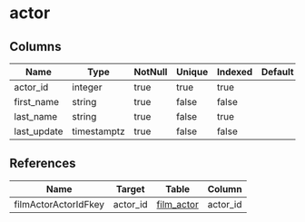 <!-- Generated File -->
# actor

## Columns

| Name                         | Type               | NotNull| Unique | Indexed  | Default
|------------------------------|--------------------|--------|--------|----------|--------------------
| actor_id                     | integer            | true   | true   | true     |
| first_name                   | string             | true   | false  | false    |
| last_name                    | string             | true   | false  | true     |
| last_update                  | timestamptz        | true   | false  | false    |

## References

| Name                         | Target             | Table                                  | Column
|------------------------------|--------------------|----------------------------------------|--------------------
| filmActorActorIdFkey         | actor_id           | [film_actor](DatabaseTableFilmActorRow)| actor_id
